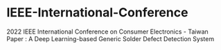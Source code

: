 # IEEE-International-Conference
2022 IEEE International Conference on Consumer Electronics - Taiwan
Paper : A Deep Learning-based Generic Solder Defect Detection System
